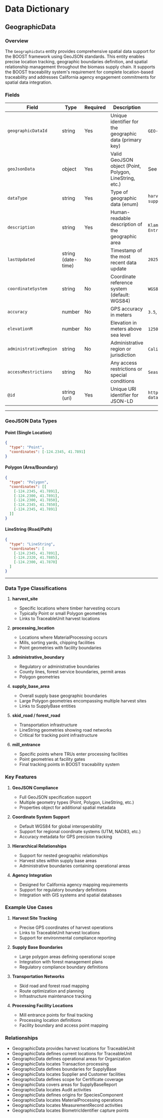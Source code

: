 # Data Dictionary

## GeographicData

### Overview
The `GeographicData` entity provides comprehensive spatial data support for the BOOST framework using GeoJSON standards. This entity enables precise location tracking, geographic boundaries definition, and spatial relationship management throughout the biomass supply chain. It supports the BOOST traceability system's requirement for complete location-based traceability and addresses California agency engagement commitments for spatial data integration.

### Fields

| Field                    | Type             | Required | Description                                                                 | Examples                                    |
|-------------------------|------------------|----------|-----------------------------------------------------------------------------|---------------------------------------------|
| `geographicDataId`      | string           | Yes      | Unique identifier for the geographic data (primary key)                   | `GEO-HARVEST-001`, `GEO-MILL-PACIFIC-01`   |
| `geoJsonData`           | object           | Yes      | Valid GeoJSON object (Point, Polygon, LineString, etc.)                  | See GeoJSON examples below                  |
| `dataType`              | string           | Yes      | Type of geographic data (enum)                                           | `harvest_site`, `processing_location`, `administrative_boundary`, `supply_base_area` |
| `description`           | string           | Yes      | Human-readable description of the geographic area                        | `Klamath Ridge Harvest Site Unit 4`, `Pacific Lumber Mill Entrance` |
| `lastUpdated`           | string (date-time)| No      | Timestamp of the most recent data update                                 | `2025-07-21T15:00:00Z`                    |
| `coordinateSystem`      | string           | No       | Coordinate reference system (default: WGS84)                            | `WGS84`, `UTM Zone 10N`, `NAD83`           |
| `accuracy`              | number           | No       | GPS accuracy in meters                                                   | `3.5`, `10.0`, `1.2`                      |
| `elevationM`            | number           | No       | Elevation in meters above sea level                                      | `1250.5`, `450.0`, `2100.8`               |
| `administrativeRegion`  | string           | No       | Administrative region or jurisdiction                                    | `California`, `Humboldt County`, `Klamath National Forest` |
| `accessRestrictions`    | string           | No       | Any access restrictions or special conditions                            | `Seasonal road closure Nov-Apr`, `Permit required for access` |
| `@id`                   | string (uri)     | Yes      | Unique URI identifier for JSON-LD                                       | `https://github.com/carbondirect/BOOST/schemas/geographic-data/GEO-001` |

---

### GeoJSON Data Types

#### Point (Single Location)
```json
{
  "type": "Point",
  "coordinates": [-124.2345, 41.7891]
}
```

#### Polygon (Area/Boundary)
```json
{
  "type": "Polygon",
  "coordinates": [[
    [-124.2345, 41.7891],
    [-124.2300, 41.7891],
    [-124.2300, 41.7850],
    [-124.2345, 41.7850],
    [-124.2345, 41.7891]
  ]]
}
```

#### LineString (Road/Path)
```json
{
  "type": "LineString",
  "coordinates": [
    [-124.2345, 41.7891],
    [-124.2320, 41.7885],
    [-124.2300, 41.7870]
  ]
}
```

---

### Data Type Classifications

1. **harvest_site**
   - Specific locations where timber harvesting occurs
   - Typically Point or small Polygon geometries
   - Links to TraceableUnit harvest locations

2. **processing_location**
   - Locations where MaterialProcessing occurs
   - Mills, sorting yards, chipping facilities
   - Point geometries with facility boundaries

3. **administrative_boundary**
   - Regulatory or administrative boundaries
   - County lines, forest service boundaries, permit areas
   - Polygon geometries

4. **supply_base_area**
   - Overall supply base geographic boundaries
   - Large Polygon geometries encompassing multiple harvest sites
   - Links to SupplyBase entities

5. **skid_road / forest_road**
   - Transportation infrastructure
   - LineString geometries showing road networks
   - Critical for tracking point infrastructure

6. **mill_entrance**
   - Specific points where TRUs enter processing facilities
   - Point geometries at facility gates
   - Final tracking points in BOOST traceability system

### Key Features

1. **GeoJSON Compliance**
   - Full GeoJSON specification support
   - Multiple geometry types (Point, Polygon, LineString, etc.)
   - Properties object for additional spatial metadata

2. **Coordinate System Support**
   - Default WGS84 for global interoperability
   - Support for regional coordinate systems (UTM, NAD83, etc.)
   - Accuracy metadata for GPS precision tracking

3. **Hierarchical Relationships**
   - Support for nested geographic relationships
   - Harvest sites within supply base areas
   - Administrative boundaries containing operational areas

4. **Agency Integration**
   - Designed for California agency mapping requirements
   - Support for regulatory boundary definitions
   - Integration with GIS systems and spatial databases

### Example Use Cases

1. **Harvest Site Tracking**
   - Precise GPS coordinates of harvest operations
   - Links to TraceableUnit harvest locations
   - Support for environmental compliance reporting

2. **Supply Base Boundaries**
   - Large polygon areas defining operational scope
   - Integration with forest management plans
   - Regulatory compliance boundary definitions

3. **Transportation Networks**
   - Skid road and forest road mapping
   - Route optimization and planning
   - Infrastructure maintenance tracking

4. **Processing Facility Locations**
   - Mill entrance points for final tracking
   - Processing location definitions
   - Facility boundary and access point mapping

### Relationships
- GeographicData provides harvest locations for TraceableUnit
- GeographicData defines current locations for TraceableUnit
- GeographicData defines operational areas for Organization
- GeographicData locates Transaction processing
- GeographicData defines boundaries for SupplyBase
- GeographicData locates Supplier and Customer facilities
- GeographicData defines scope for Certificate coverage
- GeographicData covers areas for SupplyBaseReport
- GeographicData locates Audit activities
- GeographicData defines origins for SpeciesComponent
- GeographicData locates MaterialProcessing operations
- GeographicData locates MeasurementRecord activities
- GeographicData locates BiometricIdentifier capture points